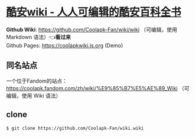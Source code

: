 # [酷安wiki - 人人可编辑的酷安百科全书](https://github.com/Coolapk-Fan/wiki/wiki)

**Github Wiki**: <https://github.com/Coolapk-Fan/wiki/wiki> （可编辑，使用 Markdown 语法）👈**看过来**<br>
Github Pages: <https://coolapkwiki.js.org> (Demo)

## 同名站点
一个位于Fandom的站点：<br>
<https://coolapk.fandom.com/zh/wiki/%E9%85%B7%E5%AE%89_Wiki> （可编辑，使用 Wiki 语法）

## clone
```bash
$ git clone https://github.com/Coolapk-Fan/wiki.wiki
```
